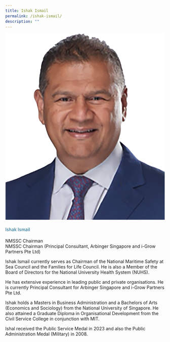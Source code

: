 ```yaml
---
title: Ishak Ismail
permalink: /ishak-ismail/
description: ""
---
```

<div class="row"> <div class="col is-3"> <img src="/images/Speakers_23/Session1p1/01_ishak ismail.png"> </div> <div class="col is-9 speaker-details"> <h4>Ishak Ismail </h4> <p>NMSSC Chairman<br>NMSSC Chairman (Principal Consultant, Arbinger Singapore and i-Grow Partners Pte Ltd) <br> </p> <p>Ishak Ismail currently serves as Chairman of the National Maritime Safety at Sea Council and the Families for Life Council. He is also a Member of the Board of Directors for the National University Health System (NUHS).</p> <p>He has extensive experience in leading public and private organisations. He is currently Principal Consultant for Arbinger Singapore and i-Grow Partners Pte Ltd. </p> <p> Ishak holds a Masters in Business Administration and a Bachelors of Arts (Economics and Sociology) from the National University of Singapore. He also attained a Graduate Diploma in Organisational Development from the Civil Service College in conjunction with MIT.</p> <p>Ishal received the Public Service Medal in 2023 and also the Public Administration Medal (Military) in 2008.</p> </div> </div>




<style type="text/css"> 
    .is-left{
      text-align: left;
    }
    h4{
      font-weight: 500; 
      color: #337B9A !important;
    }
     .speaker-details p { text-align: justified; }
  </style>